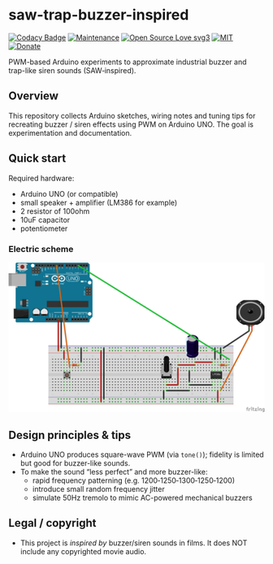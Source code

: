 # saw-trap-buzzer-inspired

[![Codacy Badge](https://app.codacy.com/project/badge/Grade/459f5de40872485a91fc21aecd789a19)](https://app.codacy.com/gh/R0mb0/Saw_trap_buzzer_inspired/dashboard?utm_source=gh&utm_medium=referral&utm_content=&utm_campaign=Badge_grade)
[![Maintenance](https://img.shields.io/badge/Maintained%3F-yes-green.svg)](https://github.com/R0mb0/Saw_trap_buzzer_inspired)
[![Open Source Love svg3](https://badges.frapsoft.com/os/v3/open-source.svg?v=103)](https://github.com/R0mb0/Saw_trap_buzzer_inspired)
[![MIT](https://img.shields.io/badge/License-MIT-blue.svg)](https://opensource.org/license/mit)
[![Donate](https://img.shields.io/badge/PayPal-Donate%20to%20Author-blue.svg)](http://paypal.me/R0mb0)

PWM-based Arduino experiments to approximate industrial buzzer and trap-like siren sounds (SAW‑inspired).

## Overview
This repository collects Arduino sketches, wiring notes and tuning tips for recreating buzzer / siren effects using PWM on Arduino UNO. The goal is experimentation and documentation.

## Quick start
Required hardware:
- Arduino UNO (or compatible)
- small speaker + amplifier (LM386 for example)
- 2 resistor of 100ohm
- 10uF capacitor
- potentiometer

### Electric scheme

![Electric scheme](https://github.com/R0mb0/Saw_trap_buzzer_inspired/blob/main/Fritzing/Sketch.png?raw=true)

## Design principles & tips
- Arduino UNO produces square-wave PWM (via `tone()`); fidelity is limited but good for buzzer-like sounds.
- To make the sound “less perfect” and more buzzer-like:
  - rapid frequency patterning (e.g. 1200‑1250‑1300‑1250‑1200)
  - introduce small random frequency jitter
  - simulate 50Hz tremolo to mimic AC-powered mechanical buzzers

## Legal / copyright
- This project is *inspired by* buzzer/siren sounds in films. It does NOT include any copyrighted movie audio.

